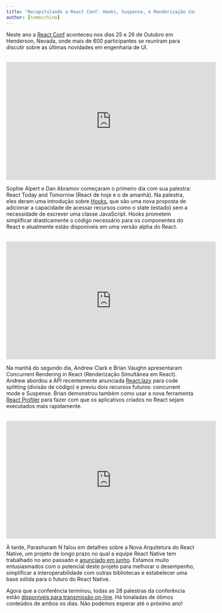 ```yaml
---
title: "Recapitulando a React Conf: Hooks, Suspense, e Renderização Concorrente"
author: [tomocchino]
---
```


Neste ano a [React Conf](https://conf.reactjs.org/) aconteceu nos dias 25 e 26 de Outubro em Henderson, Nevada, onde mais de 600 participantes se reuniram para discutir sobre as últimas novidades em engenharia de UI.

<br>

<iframe width="560" height="315" src="https://www.youtube.com/embed/V-QO-KO90iQ" frameborder="0" allow="accelerometer; autoplay; encrypted-media; gyroscope; picture-in-picture" allowfullscreen></iframe>

Sophie Alpert e Dan Abramov começaram o primeiro dia com sua palestra: React Today and Tomorrow (React de hoje e o de amanhã). Na palestra, eles deram uma introdução sobre [Hooks](/docs/hooks-intro.html), que são uma nova proposta de adicionar a capacidade de acessar recursos como o state (estado) sem a necessidade de escrever uma classe JavaScript. Hooks prometem simplificar drasticamente o código necessário para os componentes do React e atualmente estão disponíveis em uma versão alpha do React.

<br>

<iframe width="560" height="315" src="https://www.youtube.com/embed/ByBPyMBTzM0" frameborder="0" allow="accelerometer; autoplay; encrypted-media; gyroscope; picture-in-picture" allowfullscreen></iframe>

Na manhã do segundo dia, Andrew Clark e Brian Vaughn apresentaram Concurrent Rendering in React (Renderização Simultânea em React). Andrew abordou a API recentemente anunciada [React.lazy](/blog/2018/10/23/react-v-16-6.html) para code splitting (divisão de código) e previu dois recursos futuros: concurrent mode e Suspense. Brian demonstrou também como usar a nova ferramenta [React Profiler](/blog/2018/09/10/introducing-the-react-profiler.html) para fazer com que os aplicativos criados no React sejam executados mais rapidamente.

<br>

<iframe width="560" height="315" src="https://www.youtube.com/embed/UcqRXTriUVI" frameborder="0" allow="accelerometer; autoplay; encrypted-media; gyroscope; picture-in-picture" allowfullscreen></iframe>

À tarde, Parashuram N falou em detalhes sobre a Nova Arquitetura do React Native, um projeto de longo prazo no qual a equipe React Native tem trabalhado no ano passado e [anunciado em junho](https://facebook.github.io/react-native/blog/2018/06/14/state-of-react-native-2018). Estamos muito entusiasmados com o potencial deste projeto para melhorar o desempenho, simplificar a interoperabilidade com outras bibliotecas e estabelecer uma base sólida para o futuro do React Native.

Agora que a conferência terminou, todas as 28 palestras da conferência estão [disponíveis para transmissão on-line](https://www.youtube.com/playlist?list=PLPxbbTqCLbGE5AihOSExAa4wUM-P42EIJ). Há tonaladas de ótimos conteúdos de ambos os dias. Não podemos esperar até o próximo ano!
